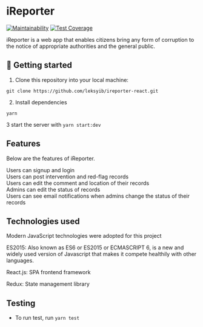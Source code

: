 # iReporter
[![Maintainability](https://api.codeclimate.com/v1/badges/9906559a5bf65c55f32c/maintainability)](https://codeclimate.com/github/leksyib/ireporter-react/maintainability)
[![Test Coverage](https://api.codeclimate.com/v1/badges/9906559a5bf65c55f32c/test_coverage)](https://codeclimate.com/github/leksyib/ireporter-react/test_coverage)

iReporter is a web app that enables citizens bring any form of corruption to the notice of appropriate authorities and the general public.


## 📖 Getting started

1. Clone this repository into your local machine:
```
git clone https://github.com/leksyib/ireporter-react.git
```
2. Install dependencies
```
yarn
```
3 start the server with `yarn start:dev`

## Features
Below are the features of iReporter.

Users can signup and login<br/>
Users can post intervention and red-flag records<br/>
Users can edit the comment and location of their records<br/>
Admins can edit the status of records<br/>
Users can see email notifications when admins change the status of their records<br/>

## Technologies used

Modern JavaScript technologies were adopted for this project

ES2015: Also known as ES6 or ES2015 or ECMASCRIPT 6, is a new and widely used version of Javascript
that makes it compete healthily with other languages.

React.js: SPA frontend framework

Redux: State management library


## Testing
- To run test, run `yarn test`
